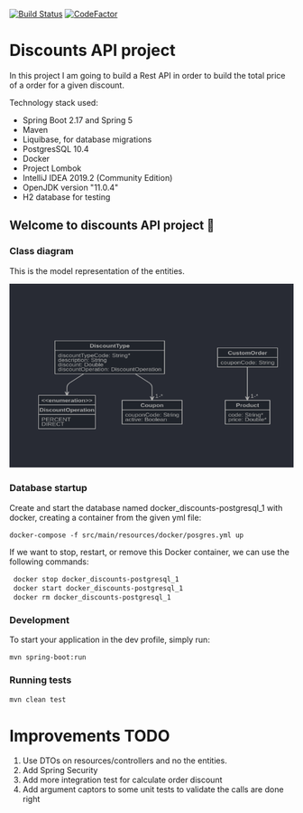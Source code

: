 [![Build Status](https://dev.azure.com/bnd360/Discounts%20API/_apis/build/status/bndF1.api-discounts-test?branchName=master)](https://dev.azure.com/bnd360/Discounts%20API/_build/latest?definitionId=1&branchName=master)
[![CodeFactor](https://www.codefactor.io/repository/github/bndf1/api-discounts-test/badge)](https://www.codefactor.io/repository/github/bndf1/api-discounts-test)

# Discounts API project

In this project I am going to build a Rest API in order to build the total price of a order for a given discount.

Technology stack used:

- Spring Boot 2.17 and Spring 5
- Maven
- Liquibase, for database migrations
- PostgresSQL 10.4
- Docker
- Project Lombok
- IntelliJ IDEA 2019.2 (Community Edition)
- OpenJDK version "11.0.4" 
- H2 database for testing

## Welcome to discounts API project 🚀

### Class diagram
This is the model representation of the entities.

![alt text](./class-diagram.png "Logo Title Text 1")

### Database startup
Create and start the database named docker_discounts-postgresql_1 with docker, creating a container from the given yml file:

    docker-compose -f src/main/resources/docker/posgres.yml up

If we want to stop, restart, or remove this Docker container, we can use the following commands:

     docker stop docker_discounts-postgresql_1
     docker start docker_discounts-postgresql_1
     docker rm docker_discounts-postgresql_1

### Development

To start your application in the dev profile, simply run:

    mvn spring-boot:run
    
### Running tests

    mvn clean test
    
    
# Improvements TODO

1. Use DTOs on resources/controllers and no the entities.
2. Add Spring Security
3. Add more integration test for calculate order discount
4. Add argument captors to some unit tests to validate the calls are done right


